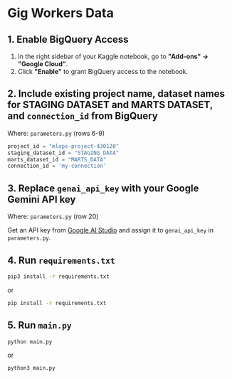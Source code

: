 # Gig Workers Data

## 1. Enable BigQuery Access

1. In the right sidebar of your Kaggle notebook, go to **"Add-ons" → "Google Cloud"**.
2. Click **"Enable"** to grant BigQuery access to the notebook.

## **2. Include existing project name, dataset names for STAGING DATASET and MARTS DATASET, and `connection_id` from BigQuery**

Where: `parameters.py` (rows 6-9)

```python
project_id = "mlops-project-430120"
staging_dataset_id = "STAGING_DATA"
marts_dataset_id = "MARTS_DATA"
connection_id = 'my-connection'
```

## **3. Replace `genai_api_key` with your Google Gemini API key**

Where: `parameters.py` (row 20)

Get an API key from [Google AI Studio](https://aistudio.google.com/app/apikey) and assign it to `genai_api_key` in `parameters.py`.

## **4. Run `requirements.txt`**

```bash
pip3 install -r requirements.txt
```
or 
```bash
pip install -r requirements.txt
```

## **5. Run `main.py`**

```bash
python main.py
```
or
```bash
python3 main.py
```

